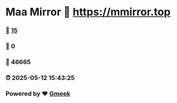 # Maa Mirror :link: https://mmirror.top 
### :page_facing_up: [15](https://mmirror.top/tag.html) 
### :speech_balloon: 0 
### :hibiscus: 46665 
### :alarm_clock: 2025-05-12 15:43:25 
### Powered by :heart: [Gmeek](https://github.com/Meekdai/Gmeek)
